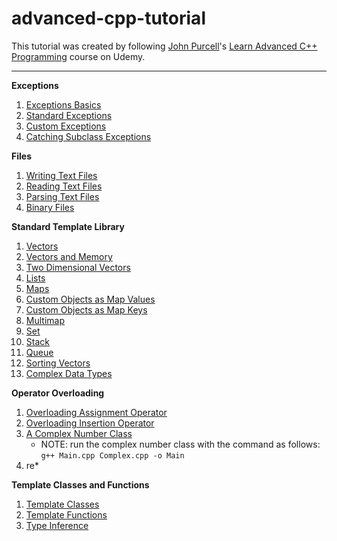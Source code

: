 # advanced-cpp-tutorial

This tutorial was created by following [John Purcell](https://www.caveofprogramming.com/)'s [Learn Advanced C++ Programming](https://www.udemy.com/course/learn-advanced-c-programming/) course on Udemy.

---

**Exceptions**
1. [Exceptions Basics](https://github.com/Pamirus/advanced-cpp-tutorial/blob/main/Exceptions/ExceptionsBasics.cpp)
2. [Standard Exceptions](https://github.com/Pamirus/advanced-cpp-tutorial/blob/main/Exceptions/StandardExceptions.cpp)
3. [Custom Exceptions](https://github.com/Pamirus/advanced-cpp-tutorial/blob/main/Exceptions/CustomExceptions.cpp)
4. [Catching Subclass Exceptions](https://github.com/Pamirus/advanced-cpp-tutorial/blob/main/Exceptions/CatchingSubclassExceptions.cpp)

**Files**
1. [Writing Text Files](https://github.com/Pamirus/advanced-cpp-tutorial/blob/main/Files/WritingTextFiles.cpp)
2. [Reading Text Files](https://github.com/Pamirus/advanced-cpp-tutorial/blob/main/Files/ReadingTextFiles.cpp)
3. [Parsing Text Files](https://github.com/Pamirus/advanced-cpp-tutorial/blob/main/Files/ParsingTextFiles.cpp)
4. [Binary Files](https://github.com/Pamirus/advanced-cpp-tutorial/blob/main/Files/BinaryFiles.cpp)

**Standard Template Library**
1. [Vectors](https://github.com/Pamirus/advanced-cpp-tutorial/blob/main/Standard%20Template%20Library/Vectors.cpp)
2. [Vectors and Memory](https://github.com/Pamirus/advanced-cpp-tutorial/blob/main/Standard%20Template%20Library/VectorsAndMemory.cpp)
3. [Two Dimensional Vectors](https://github.com/Pamirus/advanced-cpp-tutorial/blob/main/Standard%20Template%20Library/TwoDimensionalVectors.cpp)
4. [Lists](https://github.com/Pamirus/advanced-cpp-tutorial/blob/main/Standard%20Template%20Library/Lists.cpp)
5. [Maps](https://github.com/Pamirus/advanced-cpp-tutorial/blob/main/Standard%20Template%20Library/Maps.cpp)
6. [Custom Objects as Map Values](https://github.com/Pamirus/advanced-cpp-tutorial/blob/main/Standard%20Template%20Library/CustomObjectsAsMapValues.cpp)
7. [Custom Objects as Map Keys](https://github.com/Pamirus/advanced-cpp-tutorial/blob/main/Standard%20Template%20Library/CustomObjectsAsMapKeys.cpp)
8. [Multimap](https://github.com/Pamirus/advanced-cpp-tutorial/blob/main/Standard%20Template%20Library/Multimap.cpp)
9. [Set](https://github.com/Pamirus/advanced-cpp-tutorial/blob/main/Standard%20Template%20Library/Set.cpp)
10. [Stack](https://github.com/Pamirus/advanced-cpp-tutorial/blob/main/Standard%20Template%20Library/Stack.cpp)
11. [Queue](https://github.com/Pamirus/advanced-cpp-tutorial/blob/main/Standard%20Template%20Library/Queue.cpp)
12. [Sorting Vectors](https://github.com/Pamirus/advanced-cpp-tutorial/blob/main/Standard%20Template%20Library/SortingVectors.cpp)
13. [Complex Data Types](https://github.com/Pamirus/advanced-cpp-tutorial/blob/main/Standard%20Template%20Library/ComplexDataTypes.cpp)

**Operator Overloading**
1. [Overloading Assignment Operator](https://github.com/Pamirus/advanced-cpp-tutorial/blob/main/Operator%20Overloading/OverloadingAssignmentOperator.cpp)
2. [Overloading Insertion Operator](https://github.com/Pamirus/advanced-cpp-tutorial/blob/main/Operator%20Overloading/OverloadingInsertionOperator.cpp)
3. [A Complex Number Class](https://github.com/Pamirus/advanced-cpp-tutorial/blob/main/Operator%20Overloading/ComplexNumberClass)
    * NOTE: run the complex number class with the command as follows: ``g++ Main.cpp Complex.cpp -o Main``
4. re*

**Template Classes and Functions**
1. [Template Classes](https://github.com/Pamirus/advanced-cpp-tutorial/blob/main/Template%20Classes%20and%20Functions/TemplateClasses.cpp)
2. [Template Functions](https://github.com/Pamirus/advanced-cpp-tutorial/blob/main/Template%20Classes%20and%20Functions/TemplateFunctions.cpp)
3. [Type Inference](https://github.com/Pamirus/advanced-cpp-tutorial/blob/main/Template%20Classes%20and%20Functions/TypeInference.cpp)